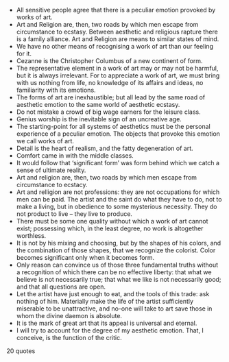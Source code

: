  - All sensitive people agree that there is a peculiar emotion provoked by works of art.
 - Art and Religion are, then, two roads by which men escape from circumstance to ecstasy. Between aesthetic and religious rapture there is a family alliance. Art and Religion are means to similar states of mind.
 - We have no other means of recognising a work of art than our feeling for it.
 - Cezanne is the Christopher Columbus of a new continent of form.
 - The representative element in a work of art may or may not be harmful, but it is always irrelevant. For to appreciate a work of art, we must bring with us nothing from life, no knowledge of its affairs and ideas, no familiarity with its emotions.
 - The forms of art are inexhaustible; but all lead by the same road of aesthetic emotion to the same world of aesthetic ecstasy.
 - Do not mistake a crowd of big wage earners for the leisure class.
 - Genius worship is the inevitable sign of an uncreative age.
 - The starting-point for all systems of aesthetics must be the personal experience of a peculiar emotion. The objects that provoke this emotion we call works of art.
 - Detail is the heart of realism, and the fatty degeneration of art.
 - Comfort came in with the middle classes.
 - It would follow that ‘significant form’ was form behind which we catch a sense of ultimate reality.
 - Art and religion are, then, two roads by which men escape from circumstance to ecstacy.
 - Art and relligion are not professions: they are not occupations for which men can be paid. The artist and the saint do what they have to do, not to make a living, but in obedience to some mysterious necessity. They do not product to live – they live to produce.
 - There must be some one quality without which a work of art cannot exist; possessing which, in the least degree, no work is altogether worthless.
 - It is not by his mixing and choosing, but by the shapes of his colors, and the combination of those shapes, that we recognize the colorist. Color becomes significant only when it becomes form.
 - Only reason can convince us of those three fundamental truths without a recognition of which there can be no effective liberty: that what we believe is not necessarily true; that what we like is not necessarily good; and that all questions are open.
 - Let the artist have just enough to eat, and the tools of this trade: ask nothing of him. Materially make the life of the artist sufficiently miserable to be unattractive, and no-one will take to art save those in whom the divine daemon is absolute.
 - It is the mark of great art that its appeal is universal and eternal.
 - I will try to account for the degree of my aesthetic emotion. That, I conceive, is the function of the critic.

20 quotes